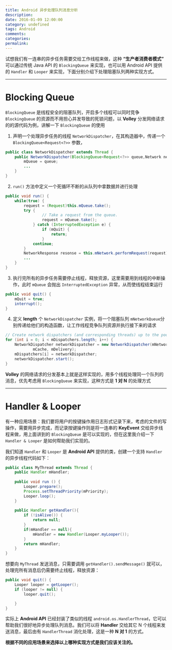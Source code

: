 ```yaml
---
title: Android 异步处理队列消息分析
description:
date: 2016-01-09 12:00:00
category: undefined
tags: Android
comments:
categories:
permalink:
---
```



试想我们有一连串的异步任务需要交给工作线程来做，这种 **“生产者消费者模式”** 可以通过传统 Java API 的 `BlockingQueue` 来实现，也可以用 Android API 提供的 `Handler` 和 `Looper` 来实现，下面分别介绍下处理阻塞队列两种实现方式。

<!--more-->

****

Blocking Queue
===
`BlockingQueue` 是线程安全的阻塞队列，开启多个线程可以同时竞争 `BlockingQueue` 的资源而不用担心并发导致的死锁问题，以 **Volley** 分发网络请求的的源代码为例，讲解一下 `BlockingQueue` 的使用

1. 声明一个处理异步任务的线程 `NetworkDispatcher`，在其构造器中，传递一个 `BlockingQueue<Request<?>>` 参数，

```java
public class NetworkDispatcher extends Thread {
    public NetworkDispatcher(BlockingQueue<Request<?>> queue,Network network, Cache cache,ResponseDelivery delivery) {
        mQueue = queue;
        ...
    }
}
```

2. `run()` 方法中定义一个死循环不断的从队列中拿数据并进行处理

```java
public void run() {
    while(true) {
        request = (Request)this.mQueue.take();
        try {
                // Take a request from the queue.
                request = mQueue.take();
            } catch (InterruptedException e) {
                if (mQuit) {
                    return;
                }
            continue;
        }
        NetworkResponse resonse = this.mNetwork.performRequest(request);
        ...
    }
}        
```

3. 执行完所有的异步任务需要停止线程，释放资源，这里需要用到线程的中断操作，此时 `mQueue` 会抛出 `InterruptedException` 异常，从而使线程结束运行

```java
public void quit() {
    mQuit = true;
    interrupt();
}
```

4. 定义 **length** 个 `NetworkDispatcher` 实例，将一个阻塞队列 `mNetworkQueue`分别传递给他们的构造函数，让工作线程竞争队列资源并执行接下来的请求

```java
// Create network dispatchers (and corresponding threads) up to the pool size.
for (int i = 0; i < mDispatchers.length; i++) {
    NetworkDispatcher networkDispatcher = new NetworkDispatcher(mNetworkQueue, mNetwork,
            mCache, mDelivery);
    mDispatchers[i] = networkDispatcher;
    networkDispatcher.start();
}
```

**Volley** 的网络请求的分发基本上就是这样实现的，用多个线程处理同一个队列的消息，优先考虑用 `BlockingQueue`  来实现，这种方式是 **1 对 N** 的处理方式

****

Handler & Looper
===
有一种应用场景：我们要将用户的按键操作用日志形式记录下来，考虑的文件的写操作，需要用异步完成，而记录按键操作则是将一连串的 **KeyEvent**  交给异步线程来做，用上面讲到的 `BlockingQueue` 是可以实现的，但在这里我介绍一下 `Handler & Looper` 是如何帮助我们实现的。

我们知道 `Handler` 和 `Looper` 是 **Android API** 提供的类，创建一个支持 `Handler` 的异步线程代码如下：

```java
public class MyThread extends Thread {
    public Handler mHandler;
    
    public void run () {
        Looper.prepare();
        Process.setThreadPriority(mPriority);
        Looper.loop();
    }
    
    public Handler getHandler(){
        if (!isAlive()) {
            return null;
        }
        if(mHandler == null){
            mHandler = new Handler(Looper.myLooper());      
        }
        return mHandler;
    }
}
```

想要向 `MyThread` 发送消息，只需要调用 `getHandler().sendMessage()` 就可以，处理完所有消息后仍需要终止线程，释放资源：

```java
public void quit() {
    Looper looper = getLooper();
    if (looper != null) {
        looper.quit();

    }
}   
```

实际上 **Android API** 已经封装了类似的线程 `android.os.HandlerThread`，它可以帮助我们很好地异步处理队列消息。我们可以将 **Handler** 交给其它 N 个线程来发送消息，最后由有 `HandlerThread` 消化处理，这是一种 **N 对 1** 的方式。

**根据不同的应用场景来选择以上哪种实现方式是我们应该关注的。**